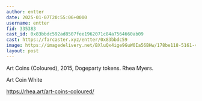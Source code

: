 ```yaml
---
author: entter
date: 2025-01-07T20:55:06+0000
username: entter
fid: 335383
cast_id: 0x83bbdc592ad8507fee1962071c84a7564660ab09
cast: https://farcaster.xyz/entter/0x83bbdc59
image: https://imagedelivery.net/BXluQx4ige9GuW0Ia56BHw/178be118-5161-4b17-2a5f-46324f95bd00/original
layout: post
---
```


Art Coins (Coloured), 2015, Dogeparty tokens. Rhea Myers.

Art Coin White

https://rhea.art/art-coins-coloured/

<img src='https://imagedelivery.net/BXluQx4ige9GuW0Ia56BHw/178be118-5161-4b17-2a5f-46324f95bd00/original' alt='' referrerpolicy='no-referrer'/>

